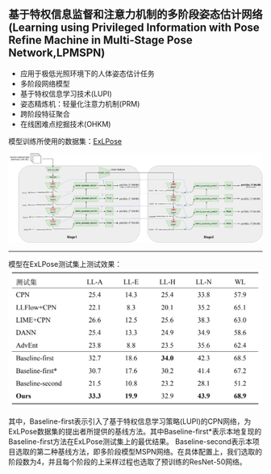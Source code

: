 基于特权信息监督和注意力机制的多阶段姿态估计网络
(Learning using Privileged Information with Pose Refine Machine in Multi-Stage Pose Network,LPMSPN)
---
- 应用于极低光照环境下的人体姿态估计任务
- 多阶段网络模型
- 基于特权信息学习技术(LUPI)
- 姿态精炼机：轻量化注意力机制(PRM)
- 跨阶段特征聚合
- 在线困难点挖掘技术(OHKM)

模型训练所使用的数据集：[ExLPose](https://cg.postech.ac.kr/research/ExLPose/)

![LPMSPN网络结构示意图](https://github.com/Xuan-ll/LPMSPN/blob/main/images/t7.png)
***
模型在ExLPose测试集上测试效果：
![LPMSPN模型在ExLPose测试集上的测试结果](https://github.com/Xuan-ll/LPMSPN/blob/main/images/test.png)

其中，Baseline-first表示引入了基于特权信息学习策略(LUPI)的CPN网络，为ExLPose数据集的提出者所提供的基线方法。其中Baseline-first*表示本地复现的Baseline-first方法在ExLPose测试集上的最优结果。
Baseline-second表示本项目选取的第二种基线方法，即多阶段模型MSPN网络。在具体配置上，我们选取的阶段数为4，并且每个阶段的上采样过程也选取了预训练的ResNet-50网络。

